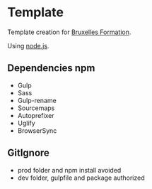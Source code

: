 # Template

Template creation for [Bruxelles Formation](https://www.bruxellesformation.brussels/).

Using [node.js](https://nodejs.org/en/).

## Dependencies npm

- Gulp
- Sass
- Gulp-rename
- Sourcemaps
- Autoprefixer
- Uglify
- BrowserSync

## GitIgnore

- prod folder and npm install avoided
- dev folder, gulpfile and package authorized